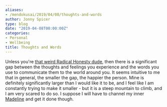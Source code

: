 ```yaml
---
aliases:
- /mendokusai/2019/04/08/thoughts-and-words
author: Jonny Spicer
type: blog
date: "2019-04-08T00:00:00Z"
categories:
- Personal
- Wellbeing
title: Thoughts and Words
---
```

Unless you're [that weird Radical Honesty dude](https://www.youtube.com/watch?v=TM427B7qerE),
then there is a significant gap between the thoughts and feelings you experience
and the words you use to communicate them to the world around you. It seems
intuitive to me that in general, the smaller the gap, the happier the person.
Mine is definitely significantly larger than I would like it to be, and I feel
like I am constantly trying to make it smaller - but it is a steep mountain to
climb, and I am very scared to do so. I suppose I will have to channel my inner
[Madeline](/blog/celeste) and get it done though.
